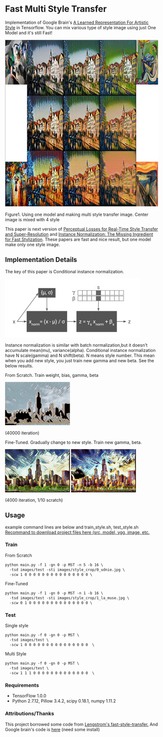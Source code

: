 # Fast Multi Style Transfer
Implementation of Google Brain's [A Learned Representation For Artistic Style](https://arxiv.org/pdf/1610.07629v2.pdf) in Tensorflow.
You can mix various type of style image using just One Model and it's still Fast!

<p>
<img src="result/result.jpg" width="1000" height="550" />
</p>
Figure1. Using one model and making multi style transfer image. Center image is mixed with 4 style

This paper is next version of [Perceptual Losses for Real-Time Style Transfer and Super-Resolution](https://arxiv.org/abs/1603.08155)
and [Instance Normalization: The Missing Ingredient for Fast Stylization](https://arxiv.org/abs/1607.08022).
These papers are fast and nice result, but one model make only one style image.


## Implementation Details
The key of this paper is Conditional instance normalization.

<p>
<img src="result/conditional_instance_norm.jpg" />
</p>

Instance normalization is similar with batch normalization,but it doesn't accumulate mean(mu), variance(alpha).
Conditional instance normalization have N scale(gamma) and N shift(beta). N means style number.
This mean when you add new style, you just train new gamma and new beta.
See the below results.

From Scratch.
Train weight, bias, gamma, beta
<p>
<img src="result/style01_01.gif" />
</p>
(40000 iteration)

Fine-Tuned. Gradually change to new style.
Train new gamma, beta.
<p>
<img src="result/style02_01.gif" />
<img src="result/style03_01.gif" />
</p>
(4000 iteration, 1/10 scratch)


## Usage
example command lines are below and train_style.sh, test_style.sh
[Recommand to download project files here (src, model, vgg, image, etc.](https://1drv.ms/f/s!ArFpOdlDcjqQga8fwL0m4VQGmgKSfg)
### Train

From Scratch

    python main.py -f 1 -gn 0 -p MST -n 5 -b 16 \
      -tsd images/test -sti images/style_crop/0_udnie.jpg \
      -scw 1 0 0 0 0 0 0 0 0 0 0 0 0 0 0 0 \
      
  
Fine-Tuned

    python main.py -f 1 -gn 0 -p MST -n 1 -b 16 \
      -tsd images/test -sti images/style_crop/1_la_muse.jpg \
      -scw 0 1 0 0 0 0 0 0 0 0 0 0 0 0 0 0 \

  
### Test
Single style

    python main.py -f 0 -gn 0 -p MST \
      -tsd images/test \
      -scw 1 0 0 0 0 0 0 0 0 0 0 0 0 0 0 0  \


Multi Style

    python main.py -f 0 -gn 0 -p MST \
      -tsd images/test \
      -scw 1 1 1 0 0 0 0 0 0 0 0 0 0 0 0 0  \
      

### Requirements
- TensorFlow 1.0.0
- Python 2.7.12, Pillow 3.4.2, scipy 0.18.1, numpy 1.11.2

### Attributions/Thanks
This project borrowed some code from [Lengstrom's fast-style-transfer.](https://github.com/lengstrom/fast-style-transfer)
And Google brain's code is [here](https://github.com/tensorflow/magenta) (need some install)
